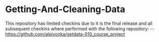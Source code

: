 # Getting-And-Cleaning-Data

This repository has limited checkins due to it is the final release and all subsequent checkins where performed with the following repository:
-- https://github.com/alpivonka/getdata-010_course_project
